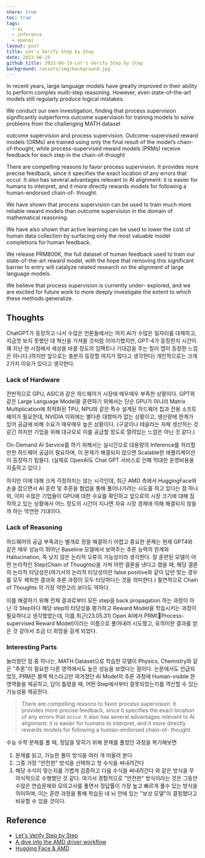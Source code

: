 ```yaml
---
share: true
toc: true
tags:
  - ai
  - inference
  - openai
layout: post
title: Let's Verify Step by Step
date: 2023-06-19
github_title: 2023-06-19-Let's Verify Step by Step
background: /assets/img/background.jpg
---
```



In recent years, large language models have greatly improved in their ability to perform complex multi-step reasoning. However, even state-of-the-art models still regularly produce logical mistakes.

We conduct our own investigation, finding that process supervision significantly outperforms outcome supervision for training models to solve problems from the challenging MATH dataset

outcome supervision and process supervision. Outcome-supervised reward models (ORMs) are trained using only the final result of the model’s chain-of-thought, while process-supervised reward models (PRMs) receive feedback for each step in the chain-of-thought

There are compelling reasons to favor process supervision. It provides more precise feedback, since it specifies the exact location of any errors that occur. It also has several advantages relevant to AI alignment: it is easier for humans to interpret, and it more directly rewards models for following a human-endorsed chain-of- thought.

We have shown that process supervision can be used to train much more reliable reward models than outcome supervision in the domain of mathematical reasoning. 

We have also shown that active learning can be used to lower the cost of human data collection by surfacing only the most valuable model completions for human feedback.

We release PRM800K, the full dataset of human feedback used to train our state-of-the-art reward model, with the hope that removing this significant barrier to entry will catalyze related research on the alignment of large language models. 

We believe that process supervision is currently under- explored, and we are excited for future work to more deeply investigate the extent to which these methods generalize.



## Thoughts

ChatGPT가 등장하고 나서 수많은 언론들에서는 마치 AI가 수많은 일자리를 대체하고, 지금껏 보지 못했던 대 혁신을 가져올 것처럼 이야기했지만, GPT-4가 등장한지 시간이 꽤 지난 현 시점에서 세상을 바꿀 정도의 임팩트나 기대감을 주는 킬러 앱이 등장한 느낌은 아니다.(하지만 앞으로는 충분히 등장할 여지가 많다고 생각한다) 개인적으로는 크게 2가지 이유가 있다고 생각한다.

### Lack of Hardware
전반적으로 GPU, ASIC과 같은 하드웨어가 시장에 매우매우 부족한 상황이다. GPT와 같은 Large Language Model을 훈련하기 위해서는 단순 GPU가 아니라 Matrix Multiplication에 최적화된 TPU, NPU와 같은 특수 설계된 하드웨어 칩과 전용 소프트웨어가 필요한데, NVIDIA 이외에는 별다른 대항마가 없는 상황이고, 생산량에 한계가 있어 공급에 비해 수요가 매우매우 높은 상황이다. (구글이나 테슬라는 자체 생산하는 것 같긴 하지만 기업을 위해 대규모로 이를 공급할 정도로 열려있는 느낌은 아닌 것 같다.)

On-Demand AI Service를 하기 위해서는 실시간으로 대용량의 Inference를 처리할만한 하드웨어 공급이 필요하며, 이 문제가 해결되지 않으면 Scalable한 애플리케이션이 등장하기 힘들다. (실제로 OpenAI도 Chat GPT 서비스로 인해 막대한 운영비용을 지출하고 있다.)

하지만 이에 대해 크게 걱정하지는 않는 시각인데, 최근 AMD 측에서 HuggingFace와 손을 잡으면서 AI 훈련 및 추론을 협업을 통해 풀어나가려는 시도를 하고 있다는 점 하나와, 이미 수많은 기업들이 GPU에 대한 수요를 확인하고 앞으로의 시장 크기에 대해 짐작하고 있는 상황에서 어느 정도의 시간이 지나면 자유 시장 경제에 의해 해결되지 않을까 하는 막연한 기대이다.

### Lack of Reasoning
하드웨어의 공급 부족과는 별개로 정말 해결하기 어렵고 중요한 문제는 현재 GPT4와 같은 매우 성능이 뛰어난 Baseline 모델에서 보여주는 추론 능력의 한계와 Hallucination, 즉 낮지 않은 논리적 오류의 가능성이라 생각한다. 잘 훈련된 모델이 어떤 논리적인 Step(Chain of Thoughts)을 거쳐 어떤 결론을 낸다고 했을 때, 해당 결론의 논리적 타당성은(여기서의 논리적 타당성이란 false positive와 같이 답만 맞는 경우를 모두 제외한 결과와 추론 과정이 모두 타당하다는 것을 의미한다.) 필연적으로 Chain of Thoughts 의 가장 약한고리 보다도 약하다.

이를 해결하기 위해 전체 결과로부터 모든 step을 back propagation 하는 과정이 아닌 각 Step마다 해당 step의 타당성을 평가하고 Reward Model을 학습시키는 과정이 필요하다고 생각했었는데, 이를 최근(23.05.31) Open AI에서 PRM(Process-supervised Reward Model)이라는 이름으로 풀어내려 시도했고, 유의미한 결과를 얻은 것 같아서 조금 더 희망을 걸게 되었다.

### Interesting Parts
놀라웠던 점 중 하나는, MATH Dataset으로 학습한 모델이 Physics, Chemistry와 같은 "추론"이 필요한 다른 영역에서도 높은 성능을 보였다는 점이다. 논문에서도 언급되었듯, PRM은 블랙 박스라고만 여겨졌던 AI Model의 추론 과정에 Human-visible 한 영역들을 제공하고, 답이 틀렸을 때, 어떤 Step에서부터 잘못되었는지를 역산할 수 있는 가능성을 제공한다. 

>There are compelling reasons to favor process supervision. It provides more precise feedback, since it specifies the exact location of any errors that occur. It also has several advantages relevant to AI alignment: it is easier for humans to interpret, and it more directly rewards models for following a human-endorsed chain-of- thought.

수능 수학 문제를 풀 때, 정답을 맞히기 위해 문제를 풀었던 과정을 복기해보면
1. 문제를 읽고, 가능한 풀이 방식을 여러 개 떠올려 본다
2. 그중 가장 "안전한" 방식을 선택하고 첫 수식을 써내려간다
3. 해당 수식이 맞는지를 가볍게 검증하고 다음 수식을 써내려간다
와 같은 방식을 무의식적으로 수행했던 것 같다. 여기서 경험적으로 "안전한" 방식이라는 것은 그동안 수많은 연습문제와 모의고사를 풀면서 정답률이 가장 높고 빠르게 풀수 있는 방식을 의미하며, 이는 훈련 과정을 통해 학습된 내 뇌 안에 있는 "보상 모델"이 결정했다고 비유할 수 있을 것이다.


## Reference
- [Let's Verify Step by Step](https://arxiv.org/abs/2305.20050)
- [A dive into the AMD driver workflow](https://geohot.github.io/blog/jekyll/update/2023/06/07/a-dive-into-amds-drivers.html)
- [Hugging Face & AMD](https://huggingface.co/blog/huggingface-and-amd)
